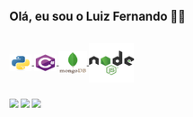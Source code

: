 ## Olá, eu sou o Luiz Fernando 👋🏻


<div align="center">
  <a href="https://github.com/FernandoLuiz-web">
</div>
<div style="display: inline_block"><br>
  <img align="center" alt="Rafa-Python" height="30" width="40" src="https://raw.githubusercontent.com/devicons/devicon/master/icons/python/python-original.svg">
  <img align="center" alt="Rafa-Csharp" height="30" width="40" src="https://raw.githubusercontent.com/devicons/devicon/master/icons/csharp/csharp-original.svg">
  <img align="center" alt="Rafa-Mongodb" height="40" width="50" src="https://github.com/devicons/devicon/blob/master/icons/mongodb/mongodb-original-wordmark.svg">
  <img align="center" alt="Rafa-nodejs" height="70" width="80" src="https://github.com/devicons/devicon/blob/master/icons/nodejs/nodejs-original-wordmark.svg">
</div>
  
  ##
 
<div> 
  
  <a href="https://instagram.com/luizzerr" target="_blank"><img src="https://img.shields.io/badge/-Instagram-%23E4405F?style=for-the-badge&logo=instagram&logoColor=white" target="_blank"></a>
  <a href = "mailto:luizfernandogo.oliveira@gmail.com"><img src="https://img.shields.io/badge/-Gmail-%23333?style=for-the-badge&logo=gmail&logoColor=white" target="_blank"></a>
  <a href="https://www.linkedin.com/in/luiz-fernando-9663311a4" target="_blank"><img src="https://img.shields.io/badge/-LinkedIn-%230077B5?style=for-the-badge&logo=linkedin&logoColor=white" target="_blank"></a> 
 
 
</div>
